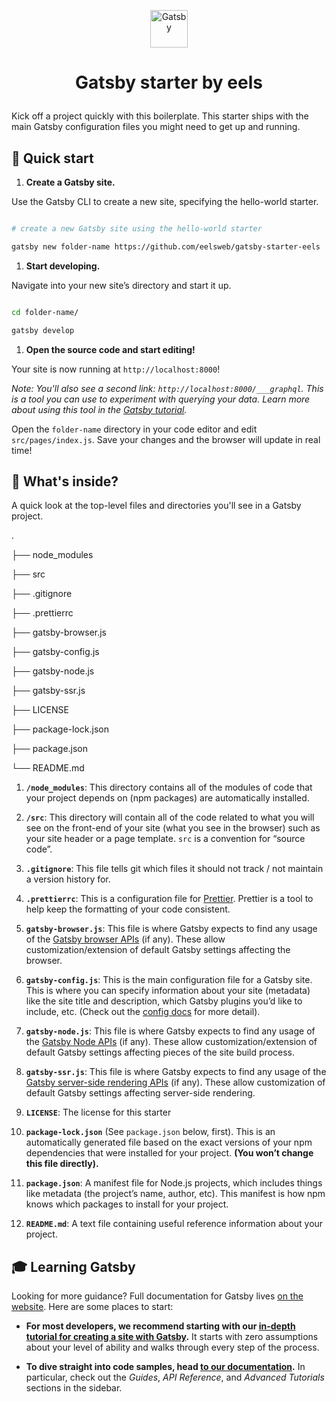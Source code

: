 <!-- @format -->

<p  align="center">

<a  href="http://sarincasm.com">

<img  alt="Gatsby"  src="https://www.gatsbyjs.org/monogram.svg"  width="60"  />

</a>

</p>

<h1  align="center">

Gatsby starter by eels

</h1>

Kick off a project quickly with this boilerplate. This starter ships with the main Gatsby configuration files you might need to get up and running.

## 🚀 Quick start

1. **Create a Gatsby site.**

Use the Gatsby CLI to create a new site, specifying the hello-world starter.

```sh

# create a new Gatsby site using the hello-world starter

gatsby new folder-name https://github.com/eelsweb/gatsby-starter-eels

```

1. **Start developing.**

Navigate into your new site’s directory and start it up.

```sh

cd folder-name/

gatsby develop

```

1. **Open the source code and start editing!**

Your site is now running at `http://localhost:8000`!

_Note: You'll also see a second link: _`http://localhost:8000/___graphql`_. This is a tool you can use to experiment with querying your data. Learn more about using this tool in the [Gatsby tutorial](https://www.gatsbyjs.org/tutorial/part-five/#introducing-graphiql)._

Open the `folder-name` directory in your code editor and edit `src/pages/index.js`. Save your changes and the browser will update in real time!

## 🧐 What's inside?

A quick look at the top-level files and directories you'll see in a Gatsby project.

.

├── node_modules

├── src

├── .gitignore

├── .prettierrc

├── gatsby-browser.js

├── gatsby-config.js

├── gatsby-node.js

├── gatsby-ssr.js

├── LICENSE

├── package-lock.json

├── package.json

└── README.md

1. **`/node_modules`**: This directory contains all of the modules of code that your project depends on (npm packages) are automatically installed.

2) **`/src`**: This directory will contain all of the code related to what you will see on the front-end of your site (what you see in the browser) such as your site header or a page template. `src` is a convention for “source code”.

3. **`.gitignore`**: This file tells git which files it should not track / not maintain a version history for.

4) **`.prettierrc`**: This is a configuration file for [Prettier](https://prettier.io/). Prettier is a tool to help keep the formatting of your code consistent.

5. **`gatsby-browser.js`**: This file is where Gatsby expects to find any usage of the [Gatsby browser APIs](https://www.gatsbyjs.org/docs/browser-apis/) (if any). These allow customization/extension of default Gatsby settings affecting the browser.

6) **`gatsby-config.js`**: This is the main configuration file for a Gatsby site. This is where you can specify information about your site (metadata) like the site title and description, which Gatsby plugins you’d like to include, etc. (Check out the [config docs](https://www.gatsbyjs.org/docs/gatsby-config/) for more detail).

7. **`gatsby-node.js`**: This file is where Gatsby expects to find any usage of the [Gatsby Node APIs](https://www.gatsbyjs.org/docs/node-apis/) (if any). These allow customization/extension of default Gatsby settings affecting pieces of the site build process.

8) **`gatsby-ssr.js`**: This file is where Gatsby expects to find any usage of the [Gatsby server-side rendering APIs](https://www.gatsbyjs.org/docs/ssr-apis/) (if any). These allow customization of default Gatsby settings affecting server-side rendering.

9. **`LICENSE`**: The license for this starter

10)   **`package-lock.json`** (See `package.json` below, first). This is an automatically generated file based on the exact versions of your npm dependencies that were installed for your project. **(You won’t change this file directly).**

11.   **`package.json`**: A manifest file for Node.js projects, which includes things like metadata (the project’s name, author, etc). This manifest is how npm knows which packages to install for your project.

12)   **`README.md`**: A text file containing useful reference information about your project.

## 🎓 Learning Gatsby

Looking for more guidance? Full documentation for Gatsby lives [on the website](https://www.gatsbyjs.org/). Here are some places to start:

-  **For most developers, we recommend starting with our [in-depth tutorial for creating a site with Gatsby](https://www.gatsbyjs.org/tutorial/).** It starts with zero assumptions about your level of ability and walks through every step of the process.

*  **To dive straight into code samples, head [to our documentation](https://www.gatsbyjs.org/docs/).** In particular, check out the _Guides_, _API Reference_, and _Advanced Tutorials_ sections in the sidebar.
